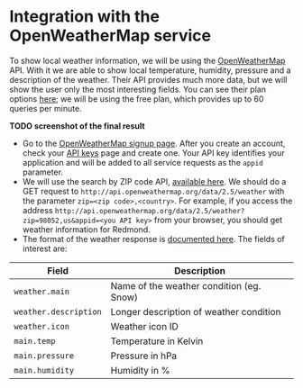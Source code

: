 # Integration with the OpenWeatherMap service

To show local weather information, we will be using the [OpenWeatherMap](https://openweathermap.org/) API. With it we are able to show local temperature, humidity, pressure and a description of the weather. Their API provides much more data, but we will show the user only the most interesting fields. You can see their plan options [here](https://home.openweathermap.org/subscriptions); we will be using the free plan, which provides up to 60 queries per minute.

**TODO screenshot of the final result**

* Go to the [OpenWeatherMap signup page](http://home.openweathermap.org/users/sign_up). After you create an account, check your [API keys](https://home.openweathermap.org/api_keys) page and create one. Your API key identifies your application and will be added to all service requests as the `appid` parameter.
* We will use the search by ZIP code API, [available here](https://openweathermap.org/current#zip). We should do a GET request to `http://api.openweathermap.org/data/2.5/weather` with the parameter `zip=<zip code>,<country>`. For example, if you access the address `http://api.openweathermap.org/data/2.5/weather?zip=98052,us&appid=<you API key>` from your browser, you should get weather information for Redmond.
* The format of the weather response is [documented here](https://openweathermap.org/current#parameter). The fields of interest are:

| Field                 | Description                              |
|-----------------------|------------------------------------------|
| `weather.main`        | Name of the weather condition (eg. Snow) |
| `weather.description` | Longer description of weather condition  |
| `weather.icon`        | Weather icon ID                          |
| `main.temp`           | Temperature in Kelvin                    |
| `main.pressure`       | Pressure in hPa                          |
| `main.humidity`       | Humidity in %                            |
